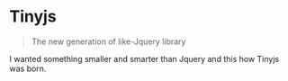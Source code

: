 # Tinyjs
> The new generation of like-Jquery library

I wanted something smaller and smarter than Jquery and this how Tinyjs was born.


